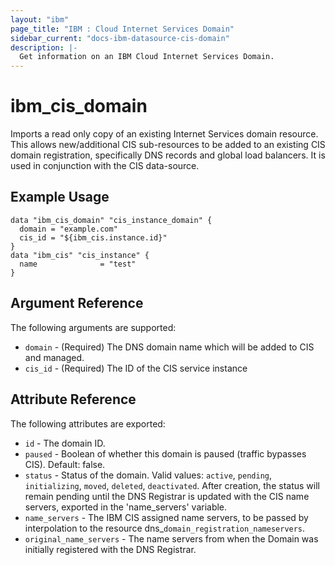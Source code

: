 ```yaml
---
layout: "ibm"
page_title: "IBM : Cloud Internet Services Domain"
sidebar_current: "docs-ibm-datasource-cis-domain"
description: |-
  Get information on an IBM Cloud Internet Services Domain.
---
```


# ibm\_cis_domain

Imports a read only copy of an existing Internet Services domain resource. This allows new/additional CIS sub-resources to be added to an existing CIS domain registration, specifically DNS records and global load balancers. It is used in conjunction with the CIS data-source. 

## Example Usage

```hcl
data "ibm_cis_domain" "cis_instance_domain" {
  domain = "example.com"
  cis_id = "${ibm_cis.instance.id}"
}
data "ibm_cis" "cis_instance" {
  name              = "test"
}
```

## Argument Reference

The following arguments are supported:

* `domain` - (Required) The DNS domain name which will be added to CIS and managed.
* `cis_id` - (Required) The ID of the CIS service instance

## Attribute Reference

The following attributes are exported:

* `id` - The domain ID.
* `paused` - Boolean of whether this domain is paused (traffic bypasses CIS). Default: false.
* `status` - Status of the domain. Valid values: `active`, `pending`, `initializing`, `moved`, `deleted`, `deactivated`. After creation, the status will remain pending until the DNS Registrar is updated with the CIS name servers, exported in the 'name_servers' variable. 
* `name_servers` - The IBM CIS assigned name servers, to be passed by interpolation to the resource dns_`domain_registration_nameservers`.
* `original_name_servers` - The name servers from when the Domain was initially registered with the DNS Registrar.  